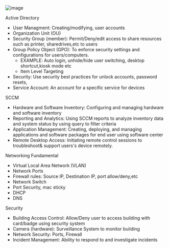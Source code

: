![image](https://github.com/user-attachments/assets/bbdb31ee-0eb3-4e3c-ac71-551ad38a2a65)

Active Directory
* User Managment: Creating/modifying, user accounts
* Organization Unit (OU)
* Security Group (member): Permit/Deny/edit access to share resources such as printer, sharedrives,etc to users
* Group Policy Object (GPO): To enforce security settings and configurations for users/computers.
  * EXAMPLE: Auto login, unhide/hide user switching, desktop shortcut,kiosk mode etc
  * Item Level Targeting
* Security: Use security best practices for unlock accounts, password resets,
* Service Account: An account for a specific service for devices


SCCM
* Hardware and Software Inventory: Configuring and managing hardware and software inventory
* Reporting and Analytics: Using SCCM reports to analyze inventory data and system status by using query to filter criteria
* Application Management: Creating, deploying, and managing applications and software packages for end user using software center
* Remote Desktop Access: Initiating remote control sessions to troubleshoot& support users's device remotely.


Networking Fundamental
* Virtual Local Area Network (VLAN)
* Network Ports
* Firewall rules: Source IP, Destination IP, port allow/deny,etc
* Network Switch
* Port Security, mac sticky
* DHCP
* DNS


Security
* Building Access Control: Allow/Deny user to access building with card/badge using security system
* Camera (hardware): Surveillance System to monitor building
* Network Security: Ports, Firewall
* Incident Management: Ability to respond to and investigate incidents  

